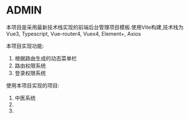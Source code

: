 # ADMIN
本项目是采用最新技术栈实现的前端后台管理项目模板.使用Vite构建,技术栈为Vue3, Typescript, Vue-router4, Vuex4, Element+, Axios

本项目实现功能:
1. 根据路由生成的动态菜单栏
2. 路由权限系统
3. 登录权限系统

使用本项目实现的项目:
1. 中医系统
2. 
3. 